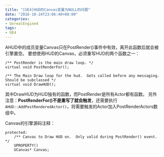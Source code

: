```yaml
---
title: "[UE4]HUD的Canvas变量为NULL的问题"
date: "2016-10-24T23:06:40+08:00"
categories:
- UnrealEngine4
tags:
- UE4
---
```


AHUD中的成员变量Canvas只在PostRender()事件中有效，离开此函数后就会被引擎置空。
要想使用HUD的Canvas，必须重写HUD的两个函数之一：

    /** PostRender is the main draw loop. */
    virtual void PostRenderFor();

    /** The Main Draw loop for the hud.  Gets called before any messaging.  Should be subclassed */
    virtual void DrawHUD();

其中DrawHUD为HUD独有的函数，而PostRender是所有Actor都有函数。
另外注意：**PostRenderFor()不是重写了就会触发**，还需要执行`AHUD::AddPostRenderedActor()`，将需要触发的Actor加入PostRenderActors数组中。


Canvas的引擎源码注释：

    protected:
        /** Canvas to Draw HUD on.  Only valid during PostRender() event.  */
        UPROPERTY()
        UCanvas* Canvas;


